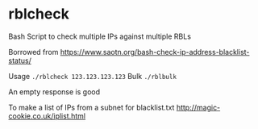 # rblcheck
Bash Script to check multiple IPs against multiple RBLs

Borrowed from https://www.saotn.org/bash-check-ip-address-blacklist-status/

Usage `./rblcheck 123.123.123.123`
Bulk `./rblbulk`

An empty response is good

To make a list of IPs from a subnet for blacklist.txt
http://magic-cookie.co.uk/iplist.html
